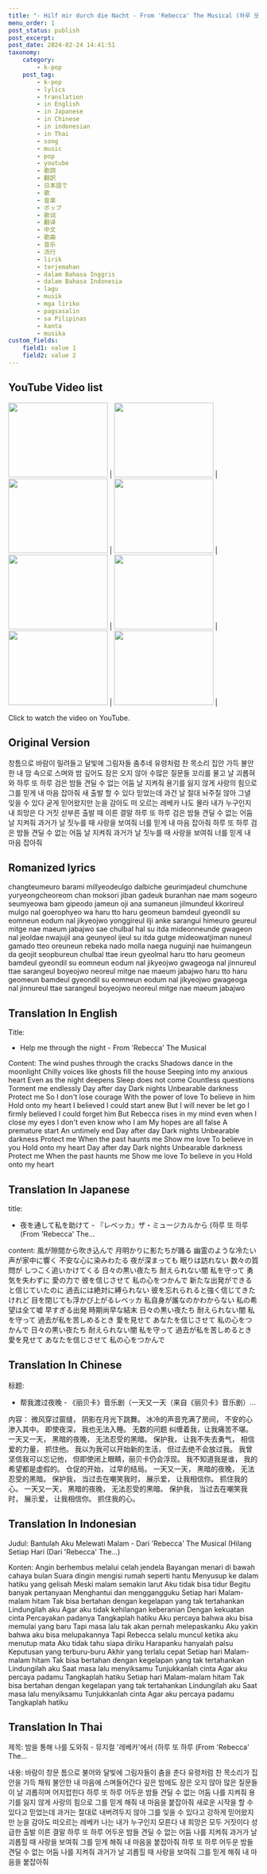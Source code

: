 ```yaml
---
title: "- Hilf mir durch die Nacht - From 'Rebecca' The Musical (하루 또 하루 (From 'Rebecca' The..."
menu_order: 1
post_status: publish
post_excerpt: 
post_date: 2024-02-24 14:41:51
taxonomy:
    category:
        - k-pop
    post_tag:
        - k-pop
        - lylics
        - translation
        - in English
        - in Japanese
        - in Chinese
        - in indonesian
        - in Thai
        - song
        - music
        - pop
        - youtube
        - 歌詞
        - 翻訳
        - 日本語で
        - 歌
        - 音楽
        - ポップ
        - 歌词
        - 翻译
        - 中文
        - 歌曲
        - 音乐
        - 流行
        - lirik
        - terjemahan
        - dalam Bahasa Inggris
        - dalam Bahasa Indonesia
        - lagu
        - musik
        - mga liriko
        - pagsasalin
        - sa Pilipinas
        - kanta
        - musika
custom_fields:
    field1: value 1
    field2: value 2
---
```


## YouTube Video list
 [<img src='http://img.youtube.com/vi/pDApxGkFvsI/0.jpg' width='200' height='150'>](https://youtu.be/pDApxGkFvsI) | [<img src='http://img.youtube.com/vi/H1HlVS3OkQ0/0.jpg' width='200' height='150'>](https://youtu.be/H1HlVS3OkQ0) | [<img src='http://img.youtube.com/vi/3NMSI5RwRyc/0.jpg' width='200' height='150'>](https://youtu.be/3NMSI5RwRyc) | [<img src='http://img.youtube.com/vi/6OH8eamDhWg/0.jpg' width='200' height='150'>](https://youtu.be/6OH8eamDhWg) | [<img src='http://img.youtube.com/vi/d0QoSijvZ5k/0.jpg' width='200' height='150'>](https://youtu.be/d0QoSijvZ5k) |
 [<img src='http://img.youtube.com/vi/_FhukFWZCzM/0.jpg' width='200' height='150'>](https://youtu.be/_FhukFWZCzM) | [<img src='http://img.youtube.com/vi/OF1r_jyvmgI/0.jpg' width='200' height='150'>](https://youtu.be/OF1r_jyvmgI) | [<img src='http://img.youtube.com/vi/MtaQn5mYtxE/0.jpg' width='200' height='150'>](https://youtu.be/MtaQn5mYtxE) |

Click to watch the video on YouTube.
## Original Version
창틈으로 바람이 밀려들고 
달빛에 그림자들 춤추네 
유령처럼 찬 목소리 집안 가득 
불안한 내 맘 속으로 스며와 
밤 깊어도 
잠은 오지 않아 
수많은 질문들 
꼬리를 물고 날 괴롭혀 와 
하루 또 하루 
검은 밤들 
견딜 수 없는 어둠 
날 지켜줘 
용기를 잃지 않게 
사랑의 힘으로 
그를 믿게 
내 마음 잡아줘 
새 출발 할 수 있다 믿었는데 
과건 날 절대 놔주질 않아 
그녈 잊을 수 있다 굳게 믿어왔지만 
눈을 감아도 떠 오르는 레베카 
나도 몰라 내가 누구인지 
내 희망은 다 거짓 
섣부른 출발 
때 이른 결말 
하루 또 하루 
검은 밤들 
견딜 수 없는 어둠 
날 지켜줘 
과거가 날 짓누를 때 
사랑을 보여줘 
너를 믿게 
내 마음 잡아줘 
하루 또 하루 
검은 밤들 
견딜 수 없는 어둠 
날 지켜줘 
과거가 날 짓누를 때 
사랑을 보여줘 
너를 믿게 
내 마음 잡아줘 



## Romanized lyrics
changteumeuro barami millyeodeulgo 
dalbiche geurimjadeul chumchune 
yuryeongcheoreom chan moksori jiban gadeuk 
buranhan nae mam sogeuro seumyeowa 
bam gipeodo 
jameun oji ana 
sumaneun jilmundeul 
kkorireul mulgo nal goerophyeo wa 
haru tto haru 
geomeun bamdeul 
gyeondil su eomneun eodum 
nal jikyeojwo 
yonggireul ilji anke 
sarangui himeuro 
geureul mitge 
nae maeum jabajwo 
sae chulbal hal su itda mideonneunde 
gwageon nal jeoldae nwajujil ana 
geunyeol ijeul su itda gutge mideowatjiman 
nuneul gamado tteo oreuneun rebeka 
nado molla naega nuguinji 
nae huimangeun da geojit 
seopbureun chulbal 
ttae ireun gyeolmal 
haru tto haru 
geomeun bamdeul 
gyeondil su eomneun eodum 
nal jikyeojwo 
gwageoga nal jinnureul ttae 
sarangeul boyeojwo 
neoreul mitge 
nae maeum jabajwo 
haru tto haru 
geomeun bamdeul 
gyeondil su eomneun eodum 
nal jikyeojwo 
gwageoga nal jinnureul ttae 
sarangeul boyeojwo 
neoreul mitge 
nae maeum jabajwo 



## Translation In English
Title:
- Help me through the night - From 'Rebecca' The Musical

Content:
The wind pushes through the cracks
Shadows dance in the moonlight
Chilly voices like ghosts fill the house
Seeping into my anxious heart
Even as the night deepens
Sleep does not come
Countless questions
Torment me endlessly
Day after day
Dark nights
Unbearable darkness
Protect me
So I don't lose courage
With the power of love
To believe in him
Hold onto my heart
I believed I could start anew
But I will never be let go
I firmly believed I could forget him
But Rebecca rises in my mind even when I close my eyes
I don't even know who I am
My hopes are all false
A premature start
An untimely end
Day after day
Dark nights
Unbearable darkness
Protect me
When the past haunts me
Show me love
To believe in you
Hold onto my heart
Day after day
Dark nights
Unbearable darkness
Protect me
When the past haunts me
Show me love
To believe in you
Hold onto my heart
## Translation In Japanese
title: 
- 夜を通して私を助けて - 『レベッカ』ザ・ミュージカルから (하루 또 하루 (From 'Rebecca' The...

content:
風が隙間から吹き込んで
月明かりに影たちが踊る
幽霊のような冷たい声が家中に響く
不安な心に染みわたる
夜が深まっても
眠りは訪れない
数々の質問が
しつこく追いかけてくる
日々の黒い夜たち
耐えられない闇
私を守って
勇気を失わずに
愛の力で
彼を信じさせて
私の心をつかんで
新たな出発ができると信じていたのに
過去には絶対に縛られない
彼を忘れられると強く信じてきたけれど
目を閉じても浮かび上がるレベッカ
私自身が誰なのかわからない
私の希望は全て嘘
早すぎる出発
時期尚早な結末
日々の黒い夜たち
耐えられない闇
私を守って
過去が私を苦しめるとき
愛を見せて
あなたを信じさせて
私の心をつかんで
日々の黒い夜たち
耐えられない闇
私を守って
過去が私を苦しめるとき
愛を見せて
あなたを信じさせて
私の心をつかんで
## Translation In Chinese
标题:
- 帮我渡过夜晚 - 《丽贝卡》音乐剧（一天又一天（来自《丽贝卡》音乐剧）...

内容：
微风穿过窗缝，
阴影在月光下跳舞。
冰冷的声音充满了房间，
不安的心渗入其中。
即使夜深，
我也无法入睡。
无数的问题
纠缠着我，让我痛苦不堪。
一天又一天，
黑暗的夜晚，
无法忍受的黑暗。
保护我，
让我不失去勇气，
相信爱的力量，
抓住他。
我以为我可以开始新的生活，
但过去绝不会放过我。
我曾坚信我可以忘记他，
但即使闭上眼睛，丽贝卡仍会浮现。
我不知道我是谁，
我的希望都是虚假的。
仓促的开始，
过早的结局。
一天又一天，
黑暗的夜晚，
无法忍受的黑暗。
保护我，
当过去在嘲笑我时，
展示爱，
让我相信你。
抓住我的心。
一天又一天，
黑暗的夜晚，
无法忍受的黑暗。
保护我，
当过去在嘲笑我时，
展示爱，
让我相信你。
抓住我的心。
## Translation In Indonesian
Judul: Bantulah Aku Melewati Malam - Dari 'Rebecca' The Musical (Hilang Setiap Hari (Dari 'Rebecca' The...)

Konten:
Angin berhembus melalui celah jendela
Bayangan menari di bawah cahaya bulan
Suara dingin mengisi rumah seperti hantu
Menyusup ke dalam hatiku yang gelisah
Meski malam semakin larut
Aku tidak bisa tidur
Begitu banyak pertanyaan
Menghantui dan menggangguku
Setiap hari
Malam-malam hitam
Tak bisa bertahan dengan kegelapan yang tak tertahankan
Lindungilah aku
Agar aku tidak kehilangan keberanian
Dengan kekuatan cinta
Percayakan padanya
Tangkaplah hatiku
Aku percaya bahwa aku bisa memulai yang baru
Tapi masa lalu tak akan pernah melepaskanku
Aku yakin bahwa aku bisa melupakannya
Tapi Rebecca selalu muncul ketika aku menutup mata
Aku tidak tahu siapa diriku
Harapanku hanyalah palsu
Keputusan yang terburu-buru
Akhir yang terlalu cepat
Setiap hari
Malam-malam hitam
Tak bisa bertahan dengan kegelapan yang tak tertahankan
Lindungilah aku
Saat masa lalu menyiksamu
Tunjukkanlah cinta
Agar aku percaya padamu
Tangkaplah hatiku
Setiap hari
Malam-malam hitam
Tak bisa bertahan dengan kegelapan yang tak tertahankan
Lindungilah aku
Saat masa lalu menyiksamu
Tunjukkanlah cinta
Agar aku percaya padamu
Tangkaplah hatiku
## Translation In Thai
제목: 밤을 통해 나를 도와줘 - 뮤지컬 '레베카'에서 (하루 또 하루 (From 'Rebecca' The...

내용:
바람이 창문 틈으로 불어와
달빛에 그림자들이 춤을 춘다
유령처럼 찬 목소리가 집 안을 가득 채워
불안한 내 마음에 스며들어간다
깊은 밤에도
잠은 오지 않아
많은 질문들이
날 괴롭히며 어지럽힌다
하루 또 하루
어두운 밤들
견딜 수 없는 어둠
나를 지켜줘
용기를 잃지 않게
사랑의 힘으로
그를 믿게 해줘
내 마음을 붙잡아줘
새로운 시작을 할 수 있다고 믿었는데
과거는 절대로 내버려두지 않아
그를 잊을 수 있다고 강하게 믿어왔지만
눈을 감아도 떠오르는 레베카
나는 내가 누구인지 모른다
내 희망은 모두 거짓이다
성급한 출발
이른 결말
하루 또 하루
어두운 밤들
견딜 수 없는 어둠
나를 지켜줘
과거가 날 괴롭힐 때
사랑을 보여줘
그를 믿게 해줘
내 마음을 붙잡아줘
하루 또 하루
어두운 밤들
견딜 수 없는 어둠
나를 지켜줘
과거가 날 괴롭힐 때
사랑을 보여줘
그를 믿게 해줘
내 마음을 붙잡아줘
